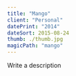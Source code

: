 ```yaml
---
title: "Mango"
client: "Personal"
datePrint: "2014"
dateSort: 2015-08-24
thumb: ./thumb.jpg
magicPath: "mango"
---
```


Write a description
